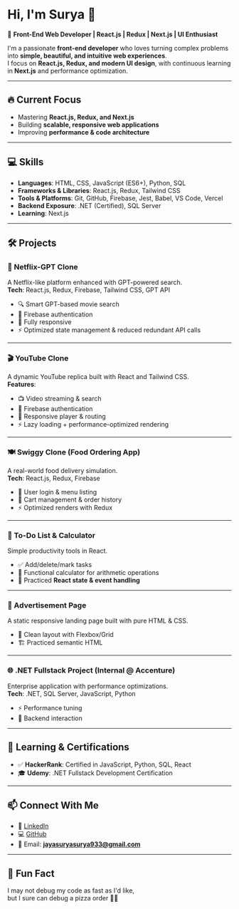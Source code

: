 # Hi, I'm Surya 👋  

🚀 **Front-End Web Developer | React.js | Redux | Next.js | UI Enthusiast**

I'm a passionate **front-end developer** who loves turning complex problems into **simple, beautiful, and intuitive web experiences**.  
I focus on **React.js, Redux, and modern UI design**, with continuous learning in **Next.js** and performance optimization.  

---

## 🔥 Current Focus
- Mastering **React.js, Redux, and Next.js**  
- Building **scalable, responsive web applications**  
- Improving **performance & code architecture**  

---

## 💻 Skills
- **Languages**: HTML, CSS, JavaScript (ES6+), Python, SQL  
- **Frameworks & Libraries**: React.js, Redux, Tailwind CSS  
- **Tools & Platforms**: Git, GitHub, Firebase, Jest, Babel, VS Code, Vercel  
- **Backend Exposure**: .NET (Certified), SQL Server  
- **Learning**: Next.js  

---

## 🛠️ Projects

### 🎥 Netflix-GPT Clone  
A Netflix-like platform enhanced with GPT-powered search.  
**Tech**: React.js, Redux, Firebase, Tailwind CSS, GPT API  
- 🔍 Smart GPT-based movie search  
- 🔐 Firebase authentication  
- 📱 Fully responsive  
- ⚡ Optimized state management & reduced redundant API calls  

---

### 🎬 YouTube Clone  
A dynamic YouTube replica built with React and Tailwind CSS.  
**Features**:  
- 📺 Video streaming & search  
- 🔐 Firebase authentication  
- 📱 Responsive player & routing  
- ⚡ Lazy loading + performance-optimized rendering  

---

### 🍽️ Swiggy Clone (Food Ordering App)  
A real-world food delivery simulation.  
**Tech**: React.js, Redux, Firebase  
- 👤 User login & menu listing  
- 🛒 Cart management & order history  
- ⚡ Optimized renders with Redux  

---

### 📅 To-Do List & Calculator  
Simple productivity tools in React.  
- ✅ Add/delete/mark tasks  
- 🔢 Functional calculator for arithmetic operations  
- 🎯 Practiced **React state & event handling**  

---

### 💼 Advertisement Page  
A static responsive landing page built with pure HTML & CSS.  
- 🎨 Clean layout with Flexbox/Grid  
- 🏗️ Practiced semantic HTML  

---

### 🌐 .NET Fullstack Project (Internal @ Accenture)  
Enterprise application with performance optimizations.  
**Tech**: .NET, SQL Server, JavaScript, Python  
- ⚡ Performance tuning  
- 🔗 Backend interaction  

---

## 🌱 Learning & Certifications
- ✅ **HackerRank**: Certified in JavaScript, Python, SQL, React  
- 🎓 **Udemy**: .NET Fullstack Development Certification  

---

## 📫 Connect With Me
- 💼 [LinkedIn](https://www.linkedin.com/in/jayasuriya-r/)  
- 💻 [GitHub](https://github.com/Jayasuriya-R)  
- 📧 Email: **jayasuryasurya933@gmail.com**  

---

## 🤪 Fun Fact
I may not debug my code as fast as I'd like,  
but I sure can debug a pizza order 🍕😅  
